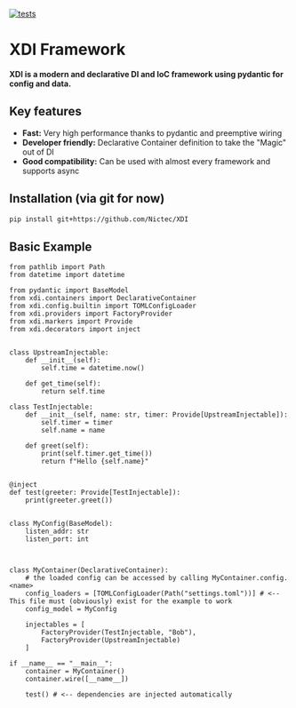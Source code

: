 [![tests](https://github.com/Nictec/XDI/actions/workflows/main.yml/badge.svg)](https://github.com/Nictec/XDI/actions/workflows/main.yml)
# XDI Framework
**XDI is a modern and declarative DI and IoC framework using pydantic for config and data.**

## Key features

- **Fast:** Very high performance thanks to pydantic and preemptive wiring
- **Developer friendly:** Declarative Container definition to take the "Magic" out of DI
- **Good compatibility:** Can be used with almost every framework and supports async

## Installation (via git for now)
```bash
pip install git+https://github.com/Nictec/XDI
```

## Basic Example
```python3
from pathlib import Path
from datetime import datetime

from pydantic import BaseModel
from xdi.containers import DeclarativeContainer
from xdi.config.builtin import TOMLConfigLoader
from xdi.providers import FactoryProvider
from xdi.markers import Provide
from xdi.decorators import inject


class UpstreamInjectable:
    def __init__(self):
        self.time = datetime.now()

    def get_time(self):
        return self.time

class TestInjectable:
    def __init__(self, name: str, timer: Provide[UpstreamInjectable]):
        self.timer = timer
        self.name = name

    def greet(self):
        print(self.timer.get_time())
        return f"Hello {self.name}"
    
    
@inject
def test(greeter: Provide[TestInjectable]):
    print(greeter.greet())


class MyConfig(BaseModel):
    listen_addr: str
    listen_port: int
    


class MyContainer(DeclarativeContainer):
    # the loaded config can be accessed by calling MyContainer.config.<name>
    config_loaders = [TOMLConfigLoader(Path("settings.toml"))] # <-- This file must (obviously) exist for the example to work
    config_model = MyConfig

    injectables = [
        FactoryProvider(TestInjectable, "Bob"),
        FactoryProvider(UpstreamInjectable)
    ]

if __name__ == "__main__":
    container = MyContainer()
    container.wire([__name__])

    test() # <-- dependencies are injected automatically
```
